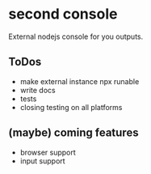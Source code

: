 # second console

External nodejs console for you outputs.

## ToDos

- make external instance npx runable
- write docs
- tests
- closing testing on all platforms

## (maybe) coming features

- browser support
- input support
